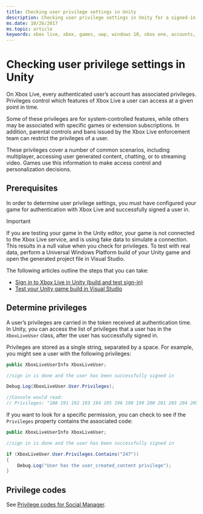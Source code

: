 ```yaml
---
title: Checking user privilege settings in Unity
description: Checking user privilege settings in Unity for a signed-in Xbox Live account.
ms.date: 10/26/2017
ms.topic: article
keywords: xbox live, xbox, games, uwp, windows 10, xbox one, accounts, test accounts, parental controls, user privileges, enforcement bans, upsell
---
```


# Checking user privilege settings in Unity

On Xbox Live, every authenticated user’s account has associated privileges.
Privileges control which features of Xbox Live a user can access at a given point in time.

Some of these privileges are for system-controlled features, while others may be associated with specific games or extension subscriptions.
In addition, parental controls and bans issued by the Xbox Live enforcement team can restrict the privileges of a user.

These privileges cover a number of common scenarios, including multiplayer, accessing user generated content, chatting, or to streaming video.
Games use this information to make access control and personalization decisions.


## Prerequisites

In order to determine user privilege settings, you must have configured your game for authentication with Xbox Live and successfully signed a user in.

>[!IMPORTANT]
> If you are testing your game in the Unity editor, your game is not connected to the Xbox Live service, and is using fake data to simulate a connection. This results in a null value when you check for privileges. To test with real data, perform a Universal Windows Platform build of your Unity game and open the generated project file in Visual Studio.

The following articles outline the steps that you can take:

* [Sign in to Xbox Live in Unity (build and test sign-in)](signin/unity-prefabs-and-sign-in.md#build-and-test-sign-in)
* [Test your Unity game build in Visual Studio](test-visual-studio-build.md)


## Determine privileges

A user’s privileges are carried in the token received at authentication time.
In Unity, you can access the list of privileges that a user has in the `XboxLiveUser` class, after the user has successfully signed in.

Privileges are stored as a single string, separated by a space.
For example, you might see a user with the following privileges:

```csharp
public XboxLiveUserInfo XboxLiveUser;

//sign in is done and the user has been successfully signed in

Debug.Log(XboxLiveUser.User.Privileges);

//Console would read:
// Privileges: "188 191 192 193 194 195 196 198 199 200 201 203 204 205 206 207 208 211 214 215 216 217 220 224 227 228 235 238 245 247 249 252 254 255"
```

If you want to look for a specific permission, you can check to see if the `Privileges` property contains the associated code:

```csharp
public XboxLiveUserInfo XboxLiveUser;

//sign in is done and the user has been successfully signed in

if (XboxLiveUser.User.Privileges.Contains("247"))
{
    Debug.Log("User has the user_created_content privilege");
}
```

## Privilege codes

See [Privilege codes for Social Manager](../../../../features/social/friends-list/social-manager/privilege-codes.md).
